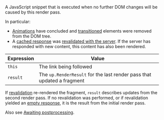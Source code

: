A JavaScript snippet that is executed when no further DOM changes will be caused by this render pass.

In particular:

- [Animations](https://unpoly.com/up.motion) have concluded and [transitioned](https://unpoly.com/up-transition) elements were removed from the DOM tree.
- A [cached response](#up-cache) was [revalidated with the server](https://unpoly.com/caching#revalidation). If the server has responded with new content, this content has also been rendered.

| Expression | Value                                                                  |
|------------|------------------------------------------------------------------------|
| `this`     | The link being followed                                                |
| `result`   | The `up.RenderResult` for the last render pass that updated a fragment |

If [revalidation](https://unpoly.com/caching#revalidation) re-rendered the fragment, `result` describes updates from the second render pass. 
If no revalidation was performed, or if revalidation yielded an [empty response](https://unpoly.com/caching#when-nothing-changed), it is the result from the initial render pass.

Also see [Awaiting postprocessing](https://unpoly.com/render-lifecycle#awaiting-postprocessing).

